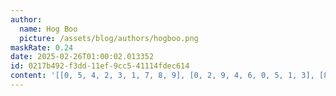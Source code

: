 ```yaml
---
author:
  name: Hog Boo
  picture: /assets/blog/authors/hogboo.png
maskRate: 0.24
date: 2025-02-26T01:00:02.013352
id: 0217b492-f3dd-11ef-9cc5-41114fdec614
content: '[[0, 5, 4, 2, 3, 1, 7, 8, 9], [0, 2, 9, 4, 6, 0, 5, 1, 3], [8, 0, 3, 7, 0, 5, 2, 6, 4], [3, 9, 6, 8, 1, 0, 4, 5, 7], [2, 7, 1, 3, 5, 4, 0, 0, 8], [0, 8, 0, 6, 7, 9, 0, 3, 2], [0, 3, 0, 0, 4, 6, 8, 2, 1], [1, 6, 8, 9, 2, 0, 0, 0, 5], [0, 4, 2, 1, 0, 3, 9, 7, 6]]'
---
```

